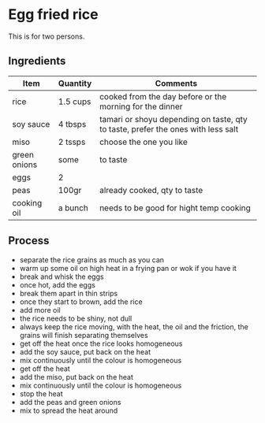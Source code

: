 # Egg fried rice

This is for two persons.

## Ingredients

| Item             | Quantity  | Comments                                                                         |
|------------------|-----------|----------------------------------------------------------------------------------|
| rice             | 1.5 cups  | cooked from the day before or the morning for the dinner                         |
| soy sauce        | 4 tbsps   | tamari or shoyu depending on taste, qty to taste, prefer the ones with less salt |
| miso             | 2 tssps   | choose the one you like                                                          |
| green onions     | some      | to taste                                                                         |
| eggs             | 2         |                                                                                  |
| peas             | 100gr     | already cooked, qty to taste                                                     |
| cooking oil      | a bunch   | needs to be good for hight temp cooking                                          |

## Process

- separate the rice grains as much as you can
- warm up some oil on high heat in a frying pan or wok if you have it
- break and whisk the eggs
- once hot, add the eggs
- break them apart in thin strips
- once they start to brown, add the rice
- add more oil
- the rice needs to be shiny, not dull
- always keep the rice moving, with the heat, the oil and the friction, the grains will finish separating themselves
- get off the heat once the rice looks homogeneous
- add the soy sauce, put back on the heat
- mix continuously until the colour is homogeneous
- get off the heat
- add the miso, put back on the heat
- mix continuously until the colour is homogeneous
- stop the heat
- add the peas and green onions
- mix to spread the heat around
